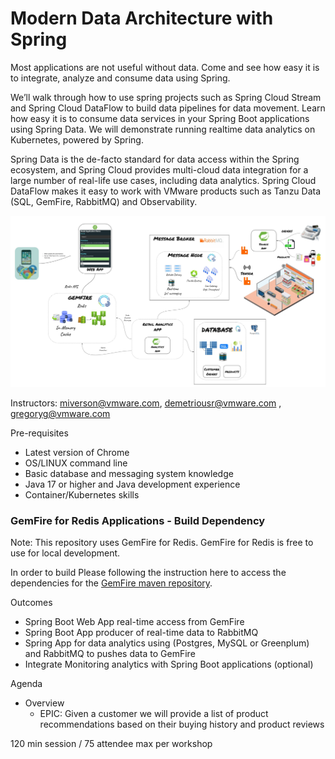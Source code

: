 # Modern Data Architecture with Spring 

Most applications are not useful without data. Come and see how easy it is to integrate, analyze and consume data using Spring.

We’ll walk through how to use spring projects such as Spring Cloud Stream and Spring Cloud DataFlow to build data pipelines for data movement. Learn how easy it is to consume data services in your Spring Boot applications using Spring Data. We will demonstrate running realtime data analytics on Kubernetes, powered by Spring.

Spring Data is the de-facto standard for data access within the Spring ecosystem, and Spring Cloud provides multi-cloud data integration for a large number of real-life use cases, including data analytics. Spring Cloud DataFlow makes it easy to work with VMware products such as Tanzu Data (SQL, GemFire, RabbitMQ) and Observability.


![](docs/diagrams/architecture.jpeg)


Instructors: miverson@vmware.com, demetriousr@vmware.com , gregoryg@vmware.com

Pre-requisites

- Latest version of Chrome
- OS/LINUX command line
- Basic database and messaging system knowledge
- Java 17 or higher and Java development experience
- Container/Kubernetes skills

### GemFire for Redis Applications - Build Dependency

Note: This repository uses GemFire for Redis.
GemFire for Redis is free to use for local development.

In order to build Please following the instruction here to access the 
dependencies for the [GemFire maven repository](https://docs.vmware.com/en/VMware-GemFire/10.0/gf/getting_started-installation-obtain_gemfire_maven.html).




Outcomes

-	Spring Boot Web App real-time access from GemFire
-	Spring Boot App producer of real-time data to RabbitMQ
-	Spring App for data analytics using (Postgres, MySQL or Greenplum) and RabbitMQ to pushes data to GemFire
-	Integrate Monitoring analytics with Spring Boot applications (optional)


Agenda

- Overview
  - EPIC: Given a customer we will provide a list of product recommendations based on their buying history and product reviews


120 min session / 75 attendee max per workshop
